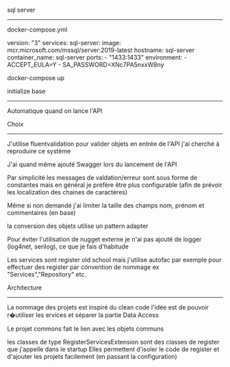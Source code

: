 
sql server
******************************************************************

docker-compose.yml

version: "3"
services:
  sql-server:
    image: mcr.microsoft.com/mssql/server:2019-latest
    hostname: sql-server
    container_name: sql-server
    ports:
      - "1433:1433"
    environment:
      - ACCEPT_EULA=Y
      - SA_PASSWORD=XNc7PA5nxxW8ny

docker-compose up

initialize base
******************************************************************

Automatique quand on lance l'API

Choix
*************************************************

J'utilise fluentvalidation pour valider objets en entrée de l'API j'ai cherché à reproduire ce système

J'ai quand même ajouté Swagger lors du lancement de l'API

Par simplicité les messages de valdation/erreur sont sous forme de constantes mais en général je 
préfère être plus configurable (afin de prévoir les localization des chaines de caractères)

Même si non demandé j'ai limiter la taille des champs nom, prénom et commentaires (en base)

la conversion des objets utilise un pattern adapter

Pour éviter l'utilisation de nugget externe je n'ai pas ajouté de logger (log4net, serilog), ce que je fais d'habitude

Les services sont register old school mais j'utilise autofac par exemple pour effectuer des register par convention de nommage ex "Services","Repository" etc. 

Architecture
******************************************************************

La nommage des projets est inspiré du clean code
l'idée est de pouvoir r�utiliser les ervices et séparer la partie Data Access

Le projet commons fait le lien avec les objets communs

les classes de type RegisterServicesExtension
sont des classes de register que j'appelle dans le startup
Elles permettent d'isoler le code de register et d'ajouter les projets facilement (en passant la configuration)